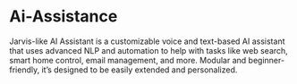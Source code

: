 # Ai-Assistance
Jarvis-like AI Assistant is a customizable voice and text-based AI assistant that uses advanced NLP and automation to help with tasks like web search, smart home control, email management, and more. Modular and beginner-friendly, it’s designed to be easily extended and personalized.
